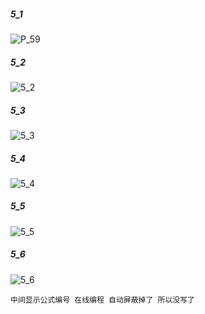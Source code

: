 ##### 5_1
![P_59](https://user-images.githubusercontent.com/68007558/164418527-a1dec120-036e-458c-8895-4c22da0c5458.png)
##### 5_2

![5_2](https://user-images.githubusercontent.com/68007558/164423432-07498f21-f1c9-4f8e-a946-b7ddc1d73ae4.png)
##### 5_3
![5_3](https://user-images.githubusercontent.com/68007558/164423516-7d97c34a-c713-4d45-9979-305c01d844d9.png)
##### 5_4

![5_4](https://user-images.githubusercontent.com/68007558/164423621-d644a314-5636-41a5-a37c-87eb91492edd.png)

##### 5_5
![5_5](https://user-images.githubusercontent.com/68007558/164426013-43cfb10d-9a51-40bb-b8f9-891bcc5a335e.png)

##### 5_6
![5_6](https://user-images.githubusercontent.com/68007558/164426028-c3459635-46af-49b9-aadd-23fbbb5707c0.png)


```
中间显示公式编号 在线编程 自动屏蔽掉了 所以没写了
```
